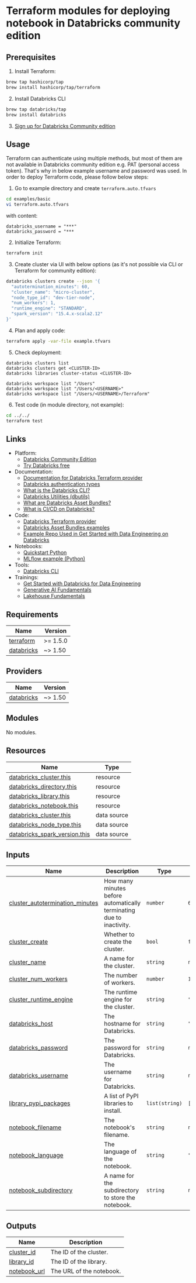# Terraform modules for deploying notebook in Databricks community edition

## Prerequisites

1. Install Terraform:
```bash
brew tap hashicorp/tap
brew install hashicorp/tap/terraform
```
2. Install Databricks CLI
```bash
brew tap databricks/tap
brew install databricks
```
3. [Sign up for Databricks Community edition](https://docs.databricks.com/en/getting-started/community-edition.html)

## Usage

Terraform can authenticate using multiple methods, but most of them are not available in Databricks community edition e.g. PAT (personal access token). That's why in below example username and password was used. In order to deploy Terraform code, please follow below steps:

1. Go to example directory and create `terraform.auto.tfvars`
```bash
cd examples/basic
vi terraform.auto.tfvars
```
with content:
```hcl
databricks_username = "***"
databricks_password = "***
```
2. Initialize Terraform:
```bash
terraform init
```
3. Create cluster via UI with below options (as it's not possible via CLI or Terraform for community edition):
```bash
databricks clusters create --json '{
  "autotermination_minutes": 60,
  "cluster_name": "micro-cluster",
  "node_type_id": "dev-tier-node",
  "num_workers": 1,
  "runtime_engine": "STANDARD",
  "spark_version": "15.4.x-scala2.12"
}'
```
4. Plan and apply code:
```bash
terraform apply -var-file example.tfvars
```
5. Check deployment:
```
databricks clusters list
databricks clusters get <CLUSTER-ID>
databricks libraries cluster-status <CLUSTER-ID>

databricks workspace list "/Users"
databricks workspace list "/Users/<USERNAME>"
databricks workspace list "/Users/<USERNAME>/Terraform"
```
6. Test code (in module directory, not example):
```bash
cd ../../
terraform test
```

## Links

* Platform:
  * [Databricks Community Edition](https://community.cloud.databricks.com/)
  * [Try Databricks free](https://www.databricks.com/try-databricks)
* Documentation:
  * [Documentation for Databricks Terraform provider](https://docs.databricks.com/en/dev-tools/terraform/index.html)
  * [Databricks authentication types](https://docs.databricks.com/en/dev-tools/auth/index.html#databricks-client-unified-authentication)
  * [What is the Databricks CLI?](https://docs.databricks.com/en/dev-tools/cli/index.html)
  * [Databricks Utilities (dbutils)](https://docs.databricks.com/en/dev-tools/databricks-utils.html)
  * [What are Databricks Asset Bundles?](https://docs.databricks.com/en/dev-tools/bundles/index.html)
  * [What is CI/CD on Databricks?](https://docs.databricks.com/en/dev-tools/ci-cd.html)
* Code:
  * [Databricks Terraform provider](https://registry.terraform.io/providers/databricks/databricks/latest/docs)
  * [Databricks Asset Bundles examples](https://github.com/databricks/bundle-examples/tree/main)
  * [Example Repo Used in Get Started with Data Engineering on Databricks](https://github.com/databricks-academy/get-started-with-data-engineering-on-databricks-repo-example)
* Notebooks:
  * [Quickstart Python](https://docs.databricks.com/en/mlflow/quick-start-python.html#)
  * [MLflow example (Python)](https://docs.databricks.com/en/_extras/notebooks/source/mlflow/mlflow-quick-start-python.html)
* Tools:
  * [Databricks CLI](https://docs.databricks.com/en/dev-tools/cli/install.html)
* Trainings:
  * [Get Started with Databricks for Data Engineering](https://customer-academy.databricks.com/learn/course/2469/get-started-with-databricks-for-data-engineering)
  * [Generative AI Fundamentals](https://www.databricks.com/learn/training/generative-ai-fundamentals-accreditation)
  * [Lakehouse Fundamentals](https://www.databricks.com/learn/training/lakehouse-fundamentals-accreditation)

<!-- BEGINNING OF PRE-COMMIT-TERRAFORM DOCS HOOK -->
## Requirements

| Name | Version |
|------|---------|
| <a name="requirement_terraform"></a> [terraform](#requirement\_terraform) | >= 1.5.0 |
| <a name="requirement_databricks"></a> [databricks](#requirement\_databricks) | ~> 1.50 |

## Providers

| Name | Version |
|------|---------|
| <a name="provider_databricks"></a> [databricks](#provider\_databricks) | ~> 1.50 |

## Modules

No modules.

## Resources

| Name | Type |
|------|------|
| [databricks_cluster.this](https://registry.terraform.io/providers/databricks/databricks/latest/docs/resources/cluster) | resource |
| [databricks_directory.this](https://registry.terraform.io/providers/databricks/databricks/latest/docs/resources/directory) | resource |
| [databricks_library.this](https://registry.terraform.io/providers/databricks/databricks/latest/docs/resources/library) | resource |
| [databricks_notebook.this](https://registry.terraform.io/providers/databricks/databricks/latest/docs/resources/notebook) | resource |
| [databricks_cluster.this](https://registry.terraform.io/providers/databricks/databricks/latest/docs/data-sources/cluster) | data source |
| [databricks_node_type.this](https://registry.terraform.io/providers/databricks/databricks/latest/docs/data-sources/node_type) | data source |
| [databricks_spark_version.this](https://registry.terraform.io/providers/databricks/databricks/latest/docs/data-sources/spark_version) | data source |

## Inputs

| Name | Description | Type | Default | Required |
|------|-------------|------|---------|:--------:|
| <a name="input_cluster_autotermination_minutes"></a> [cluster\_autotermination\_minutes](#input\_cluster\_autotermination\_minutes) | How many minutes before automatically terminating due to inactivity. | `number` | `60` | no |
| <a name="input_cluster_create"></a> [cluster\_create](#input\_cluster\_create) | Whether to create the cluster. | `bool` | `false` | no |
| <a name="input_cluster_name"></a> [cluster\_name](#input\_cluster\_name) | A name for the cluster. | `string` | `null` | no |
| <a name="input_cluster_num_workers"></a> [cluster\_num\_workers](#input\_cluster\_num\_workers) | The number of workers. | `number` | `1` | no |
| <a name="input_cluster_runtime_engine"></a> [cluster\_runtime\_engine](#input\_cluster\_runtime\_engine) | The runtime engine for the cluster. | `string` | `"STANDARD"` | no |
| <a name="input_databricks_host"></a> [databricks\_host](#input\_databricks\_host) | The hostname for Databricks. | `string` | `"https://community.cloud.databricks.com"` | no |
| <a name="input_databricks_password"></a> [databricks\_password](#input\_databricks\_password) | The password for Databricks. | `string` | `null` | no |
| <a name="input_databricks_username"></a> [databricks\_username](#input\_databricks\_username) | The username for Databricks. | `string` | `null` | no |
| <a name="input_library_pypi_packages"></a> [library\_pypi\_packages](#input\_library\_pypi\_packages) | A list of PyPI libraries to install. | `list(string)` | `[]` | no |
| <a name="input_notebook_filename"></a> [notebook\_filename](#input\_notebook\_filename) | The notebook's filename. | `string` | `null` | no |
| <a name="input_notebook_language"></a> [notebook\_language](#input\_notebook\_language) | The language of the notebook. | `string` | `"PYTHON"` | no |
| <a name="input_notebook_subdirectory"></a> [notebook\_subdirectory](#input\_notebook\_subdirectory) | A name for the subdirectory to store the notebook. | `string` | `null` | no |

## Outputs

| Name | Description |
|------|-------------|
| <a name="output_cluster_id"></a> [cluster\_id](#output\_cluster\_id) | The ID of the cluster. |
| <a name="output_library_id"></a> [library\_id](#output\_library\_id) | The ID of the library. |
| <a name="output_notebook_url"></a> [notebook\_url](#output\_notebook\_url) | The URL of the notebook. |
<!-- END OF PRE-COMMIT-TERRAFORM DOCS HOOK -->
